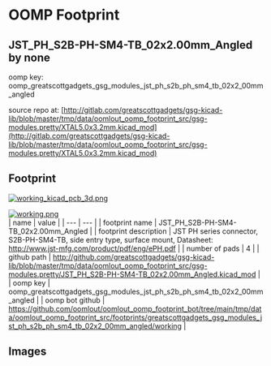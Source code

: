 # OOMP Footprint  
## JST_PH_S2B-PH-SM4-TB_02x2.00mm_Angled  by none  
  
oomp key: oomp_greatscottgadgets_gsg_modules_jst_ph_s2b_ph_sm4_tb_02x2_00mm_angled  
  
source repo at: [http://gitlab.com/greatscottgadgets/gsg-kicad-lib/blob/master/tmp/data/oomlout_oomp_footprint_src/gsg-modules.pretty/XTAL5.0x3.2mm.kicad_mod](http://gitlab.com/greatscottgadgets/gsg-kicad-lib/blob/master/tmp/data/oomlout_oomp_footprint_src/gsg-modules.pretty/XTAL5.0x3.2mm.kicad_mod)  
## Footprint  
  
[![working_kicad_pcb_3d.png](working_kicad_pcb_3d_600.png)](working_kicad_pcb_3d.png)  
  
[![working.png](working_600.png)](working.png)  
| name | value | 
| --- | --- | 
| footprint name | JST_PH_S2B-PH-SM4-TB_02x2.00mm_Angled | 
| footprint description | JST PH series connector, S2B-PH-SM4-TB, side entry type, surface mount, Datasheet: http://www.jst-mfg.com/product/pdf/eng/ePH.pdf | 
| number of pads | 4 | 
| github path | http://github.com/greatscottgadgets/gsg-kicad-lib/blob/master/tmp/data/oomlout_oomp_footprint_src/gsg-modules.pretty/JST_PH_S2B-PH-SM4-TB_02x2.00mm_Angled.kicad_mod | 
| oomp key | oomp_greatscottgadgets_gsg_modules_jst_ph_s2b_ph_sm4_tb_02x2_00mm_angled | 
| oomp bot github | https://github.com/oomlout/oomlout_oomp_footprint_bot/tree/main/tmp/data/oomlout_oomp_footprint_src/footprints/greatscottgadgets_gsg_modules_jst_ph_s2b_ph_sm4_tb_02x2_00mm_angled/working | 
## Images  
